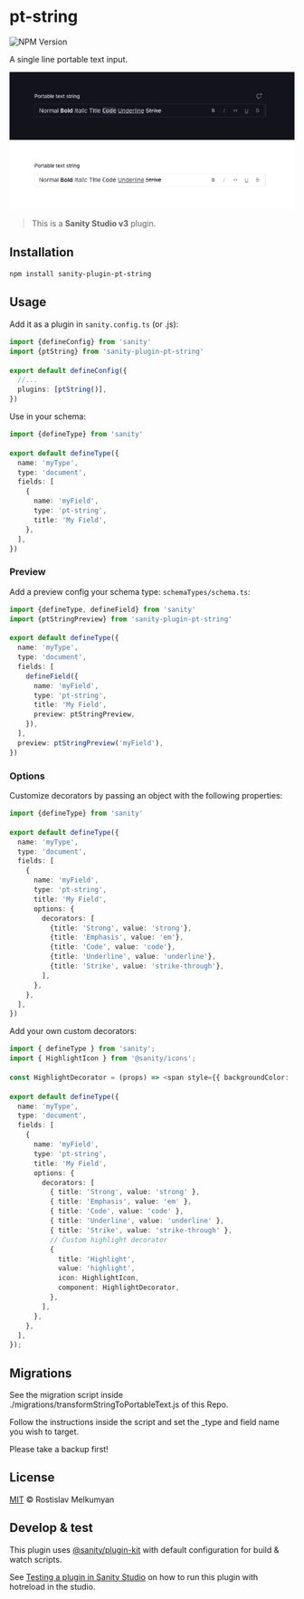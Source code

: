 # pt-string

![NPM Version](https://img.shields.io/npm/v/sanity-plugin-pt-string)

A single line portable text input.

![Screenshot](./assets/screenshot-dark.png#gh-dark-mode-only)
![Screenshot](./assets/screenshot-light.png#gh-light-mode-only)

> This is a **Sanity Studio v3** plugin.

## Installation

```sh
npm install sanity-plugin-pt-string
```

## Usage

Add it as a plugin in `sanity.config.ts` (or .js):

```ts
import {defineConfig} from 'sanity'
import {ptString} from 'sanity-plugin-pt-string'

export default defineConfig({
  //...
  plugins: [ptString()],
})
```

Use in your schema:

```ts
import {defineType} from 'sanity'

export default defineType({
  name: 'myType',
  type: 'document',
  fields: [
    {
      name: 'myField',
      type: 'pt-string',
      title: 'My Field',
    },
  ],
})
```

### Preview

Add a preview config your schema type: `schemaTypes/schema.ts`:

```ts
import {defineType, defineField} from 'sanity'
import {ptStringPreview} from 'sanity-plugin-pt-string'

export default defineType({
  name: 'myType',
  type: 'document',
  fields: [
    defineField({
      name: 'myField',
      type: 'pt-string',
      title: 'My Field',
      preview: ptStringPreview,
    }),
  ],
  preview: ptStringPreview('myField'),
})
```

### Options

Customize decorators by passing an object with the following properties:

```ts
import {defineType} from 'sanity'

export default defineType({
  name: 'myType',
  type: 'document',
  fields: [
    {
      name: 'myField',
      type: 'pt-string',
      title: 'My Field',
      options: {
        decorators: [
          {title: 'Strong', value: 'strong'},
          {title: 'Emphasis', value: 'em'},
          {title: 'Code', value: 'code'},
          {title: 'Underline', value: 'underline'},
          {title: 'Strike', value: 'strike-through'},
        ],
      },
    },
  ],
})
```

Add your own custom decorators:

```ts
import { defineType } from 'sanity';
import { HighlightIcon } from '@sanity/icons';

const HighlightDecorator = (props) => <span style={{ backgroundColor: '#ff0', color: '#000' }}>{props.children}</span>;

export default defineType({
  name: 'myType',
  type: 'document',
  fields: [
    {
      name: 'myField',
      type: 'pt-string',
      title: 'My Field',
      options: {
        decorators: [
          { title: 'Strong', value: 'strong' },
          { title: 'Emphasis', value: 'em' },
          { title: 'Code', value: 'code' },
          { title: 'Underline', value: 'underline' },
          { title: 'Strike', value: 'strike-through' },
          // Custom highlight decorator
          {
            title: 'Highlight',
            value: 'highlight',
            icon: HighlightIcon,
            component: HighlightDecorator,
          },
        ],
      },
    },
  ],
});
```

## Migrations

See the migration script inside ./migrations/transformStringToPortableText.js of this Repo.

Follow the instructions inside the script and set the \_type and field name you wish to target.

Please take a backup first!

## License

[MIT](LICENSE) © Rostislav Melkumyan

## Develop & test

This plugin uses [@sanity/plugin-kit](https://github.com/sanity-io/plugin-kit)
with default configuration for build & watch scripts.

See [Testing a plugin in Sanity Studio](https://github.com/sanity-io/plugin-kit#testing-a-plugin-in-sanity-studio)
on how to run this plugin with hotreload in the studio.
